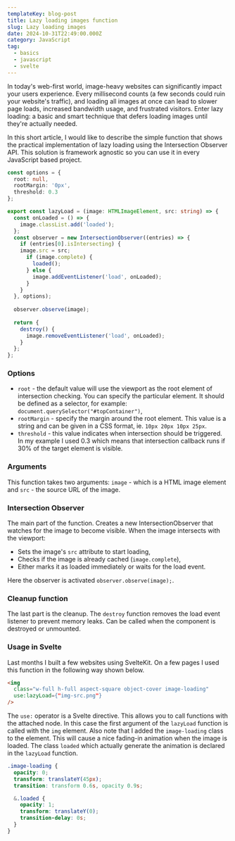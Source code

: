 ```yaml
---
templateKey: blog-post
title: Lazy loading images function
slug: Lazy loading images
date: 2024-10-31T22:49:00.000Z
category: JavaScript
tag:
  - basics
  - javascript
  - svelte
---
```

In today's web-first world, image-heavy websites can significantly impact your users experience. Every millisecond counts (a few seconds could ruin your website's traffic), and loading all images at once can lead to slower page loads, increased bandwidth usage, and frustrated visitors. Enter lazy loading: a basic and smart technique that defers loading images until they're actually needed.

In this short article, I would like to describe the simple function that shows the practical implementation of lazy loading using the Intersection Observer API. This solution is framework agnostic so you can use it in every JavaScript based project.

```typescript
const options = {
  root: null,
  rootMargin: '0px',
  threshold: 0.3
};

export const lazyLoad = (image: HTMLImageElement, src: string) => {
  const onLoaded = () => {
    image.classList.add('loaded');
  };
  const observer = new IntersectionObserver((entries) => {
    if (entries[0].isIntersecting) {
    image.src = src;
      if (image.complete) {
        loaded();
      } else {
	    image.addEventListener('load', onLoaded);
	  }
	}
  }, options);
  
  observer.observe(image);
  
  return {
    destroy() {
	  image.removeEventListener('load', onLoaded);
	}
  };
};
```

### Options

- `root` - the default value will use the viewport as the root element of intersection checking. You can specify the particular element. It should be defined as a selector, for example: `document.querySelector("#topContainer")`,
- `rootMargin` - specify the margin around the root element. This value is a string and can be given in a CSS format, ie. `10px 20px 10px 25px`.
- `threshold` - this value indicates when intersection should be triggered. In my example I used 0.3 which means that intersection callback runs if 30% of the target element is visible.

### Arguments 

This function takes two arguments: `image` - which is a HTML image element and `src` - the source URL of the image.

### Intersection Observer

The main part of the function. Creates a new IntersectionObserver that watches for the image to become visible. When the image intersects with the viewport:
- Sets the image's `src` attribute to start loading,
- Checks if the image is already cached (`image.complete`),
- Either marks it as loaded immediately or waits for the load event.

Here the observer is activated `observer.observe(image);`.

### Cleanup function

The last part is the cleanup. The `destroy` function removes the load event listener to prevent memory leaks. Can be called when the component is destroyed or unmounted.

### Usage in Svelte

Last months I built a few websites using SvelteKit. On a few pages I used this function in the following way shown below. 

```html
<img
  class="w-full h-full aspect-square object-cover image-loading"
  use:lazyLoad={"img-src.png"}
/>
```

The `use:` operator is a Svelte directive. This allows you to call functions with the attached node. In this case the first argument of the `lazyLoad` function is called with the `img` element. Also note that I added the `image-loading` class to the element. This will cause a nice fading-in animation when the image is loaded. The class `loaded` which actually generate the animation is declared in the `lazyLoad` function.

```css
.image-loading {
  opacity: 0;
  transform: translateY(45px);
  transition: transform 0.6s, opacity 0.9s;

  &.loaded {
    opacity: 1;
	transform: translateY(0);
	transition-delay: 0s;
  }
}
```
